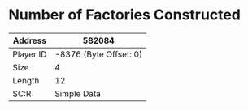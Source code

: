 
#  Number of Factories Constructed
Address   | 582084
----------|-------------
Player ID | -8376 (Byte Offset: 0)
Size 	  | 4
Length 	  | 12
SC:R      | Simple Data


